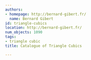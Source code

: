 ```yaml
---
authors:
- homepage: http://bernard-gibert.fr/
  name: Bernard Gibert
id: triangle-cubics
location: http://bernard-gibert.fr/
num_objects: 1090
tags:
- triangle cubic
title: Catalogue of Triangle Cubics

---
```


